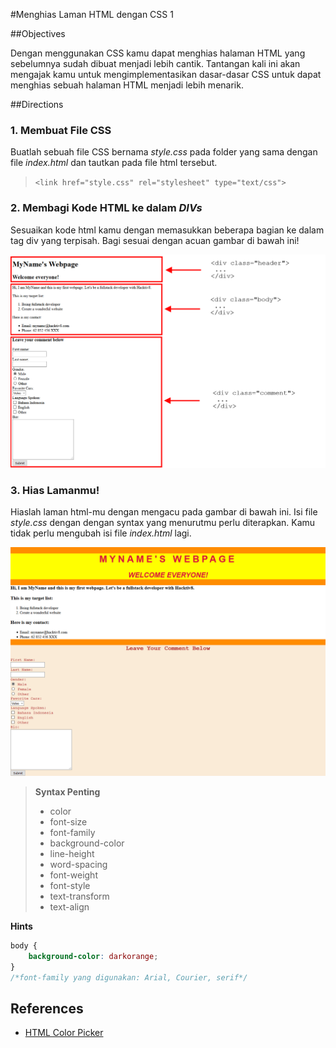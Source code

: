 #Menghias Laman HTML dengan CSS 1

##Objectives

Dengan menggunakan CSS kamu dapat menghias halaman HTML yang sebelumnya sudah dibuat menjadi lebih cantik. Tantangan kali ini akan mengajak kamu untuk mengimplementasikan dasar-dasar CSS untuk dapat menghias sebuah halaman HTML menjadi lebih menarik.

##Directions

### 1. Membuat File CSS

Buatlah sebuah file CSS bernama *style.css* pada folder yang sama dengan file *index.html* dan tautkan pada file html tersebut.
	
> `<link href="style.css" rel="stylesheet" type="text/css">`

### 2. Membagi Kode HTML ke dalam *DIVs*

Sesuaikan kode html kamu dengan memasukkan beberapa bagian ke dalam tag div yang terpisah. Bagi sesuai dengan acuan gambar di bawah ini!

![Guideline 1 Week 1 Day 2](assets/week1-day2-guideline.png)

### 3. Hias Lamanmu!

Hiaslah laman html-mu dengan mengacu pada gambar di bawah ini. Isi file *style.css* dengan dengan syntax yang menurutmu perlu diterapkan. Kamu tidak perlu mengubah isi file *index.html* lagi.

![Guideline 2 Week 1 Day 2](assets/week1-day2-guideline2.png)

> **Syntax Penting**
>  - color
>  - font-size
>  - font-family 
>  - background-color
>  - line-height
>  - word-spacing 
>  - font-weight 
>  - font-style 
>  - text-transform 
>  - text-align

 **Hints**

```css
body {
    background-color: darkorange;
}
/*font-family yang digunakan: Arial, Courier, serif*/
```

## References

* [HTML Color Picker](http://www.w3schools.com/colors/colors_picker.asp)
